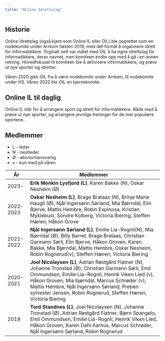 ```yaml
---
title: "Online Idrettslag"
---
```


Historie
--------
Online idrettslag (også kjent som Online IL eller OIL) ble opprettet som en nodekomite under Arrkom høsten 2019, med det formål å organisere idrett for informatikkere. Orginalt sett var målet med OIL å ha egne idrettslag for informatikkere, derav navnet, men komiteen endte opp med å gå i en annen retning. Hovedfokuset til komiteen ble å aktivisere informatikkere, og prøve ut nye sporter og idretter.

Våren 2020 gikk OIL fra å være nodekomite under Arrkom, til nodekomite under HS. 
Våren 2022 ble OIL en kjernekomite.


Online IL til daglig
--------
Online IL står for å arrangere sport og idrett for informatikkere. Både med å prøve ut nye sporter, og arrangere jevnlige treninger for de mer populære sportene. 

Medlemmer
--------
* L - leder  
* N - nestleder
* Ø - økonomiansvarlig  
* v - kun med på våren

|År   | Medlemmer |
| --- | --------- |  
|2023-| **Erik Menkin Lysfjord (L)**, Karen Bakke (N), Oskar Nesheim (Ø)  |
|2022-2023| **Oskar Nesheim (L)**, Brage Brataas (N), Brinje Marie Haugli (Ø), Njål Ingersønn Sørland, Mia Bjørndal, Elin Bjerve, Mattis Hembre, Robin Espinosa, Kristian Myklebust, Sondre Kolberg, Victoria Biering, Steffen Hæren, Håkon Grove |
|2021-2022| **Njål Ingersønn Sørland (L)**, Emilie Lia-Rognli(N), Mia Bjørndal (Ø), Billy Barret, Brage Brataas, Christian Garmann Sørli, Elin Bjerve, Håkon Groven, Karen Bakke, Mia Bjørndal, Mattis Hembre, Oskar Nesheim, Robin Rognerud(v), Steffen Hæren, Victoria Biering  |
|2020-2021| **Joel Nicolaysen (L)**, Adrian Røstgård Flatner (N), Johanne Tronstad (Ø), Christian Garmann Sørli, Emil Ommundsen, Emilie Lia-Rognli, Henrik Viken Lied (v), Håkon Groven, Mia bjørndal, Marcus Schrøder (v), Mattis Hembre, Njål Ingersønn Sørland, Preben sylvester Jensen, Robin Rognerud, Steffen Hæren, Victoria Biering |
|2019|**Tord Standnes (L)**, Joel Nicolaysen (N), Johanne Tronstad (Ø), Adrian Røstgård Flatner, Bjørn Spangelo, Emil Ommundsen, Emilie Lia-Rognli, Henrik Viken Lied, Håkon Groven, Karen Dahl Aarhus, Marcus Schrøder, Njål Ingersønn Sørland, Robin Rognerud |